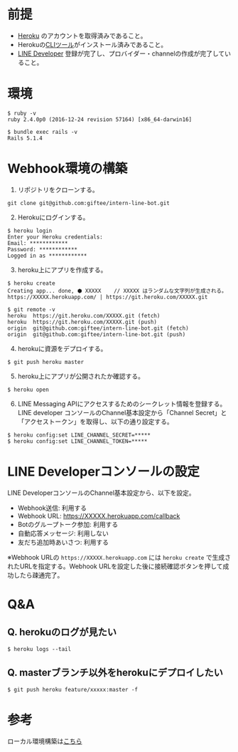 # 前提
- [Heroku](https://jp.heroku.com/) のアカウントを取得済みであること。
- Herokuの[CLIツール](https://devcenter.heroku.com/articles/getting-started-with-ruby#set-up)がインストール済みであること。
- [LINE Developer](https://developers.line.me/ja/) 登録が完了し、プロバイダー・channelの作成が完了していること。

# 環境
```
$ ruby -v
ruby 2.4.0p0 (2016-12-24 revision 57164) [x86_64-darwin16]

$ bundle exec rails -v
Rails 5.1.4
```

# Webhook環境の構築
1. リポジトリをクローンする。
```
git clone git@github.com:giftee/intern-line-bot.git
```

2. Herokuにログインする。
```
$ heroku login
Enter your Heroku credentials:
Email: ************
Password: ************
Logged in as ************
```

3. heroku上にアプリを作成する。
```
$ heroku create
Creating app... done, ⬢ XXXXX    // XXXXX はランダムな文字列が生成される。
https://XXXXX.herokuapp.com/ | https://git.heroku.com/XXXXX.git

$ git remote -v
heroku	https://git.heroku.com/XXXXX.git (fetch)
heroku	https://git.heroku.com/XXXXX.git (push)
origin	git@github.com:giftee/intern-line-bot.git (fetch)
origin	git@github.com:giftee/intern-line-bot.git (push)
```

4. herokuに資源をデプロイする。
```
$ git push heroku master
```

5. heroku上にアプリが公開されたか確認する。
```
$ heroku open
```

6. LINE Messaging APIにアクセスするためのシークレット情報を登録する。
LINE developer コンソールのChannel基本設定から「Channel Secret」と「アクセストークン」を取得し、以下の通り設定する。
```
$ heroku config:set LINE_CHANNEL_SECRET=*****
$ heroku config:set LINE_CHANNEL_TOKEN=*****
```

# LINE Developerコンソールの設定
LINE DeveloperコンソールのChannel基本設定から、以下を設定。

- Webhook送信: 利用する
- Webhook URL: https://XXXXX.herokuapp.com/callback
- Botのグループトーク参加: 利用する
- 自動応答メッセージ: 利用しない
- 友だち追加時あいさつ: 利用する

※Webhook URLの `https://XXXXX.herokuapp.com` には `heroku create` で生成されたURLを指定する。Webhook URLを設定した後に接続確認ボタンを押して成功したら疎通完了。

# Q&A
## Q. herokuのログが見たい
```
$ heroku logs --tail
```

## Q. masterブランチ以外をherokuにデプロイしたい
```
$ git push heroku feature/xxxxx:master -f
```

# 参考
ローカル環境構築は[こちら](https://github.com/giftee/intern-line-bot/wiki/%E3%83%AD%E3%83%BC%E3%82%AB%E3%83%AB%E7%92%B0%E5%A2%83%E6%A7%8B%E7%AF%89)
